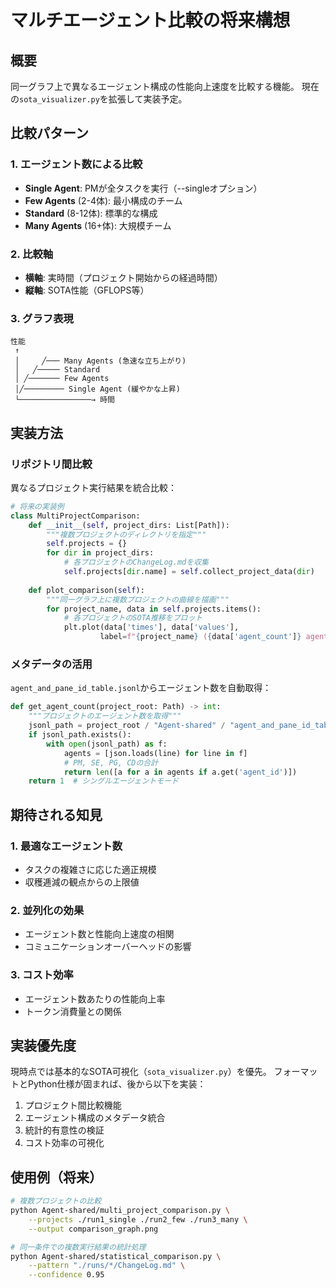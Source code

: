 # マルチエージェント比較の将来構想

## 概要
同一グラフ上で異なるエージェント構成の性能向上速度を比較する機能。
現在の`sota_visualizer.py`を拡張して実装予定。

## 比較パターン

### 1. エージェント数による比較
- **Single Agent**: PMが全タスクを実行（--singleオプション）
- **Few Agents** (2-4体): 最小構成のチーム
- **Standard** (8-12体): 標準的な構成
- **Many Agents** (16+体): 大規模チーム

### 2. 比較軸
- **横軸**: 実時間（プロジェクト開始からの経過時間）
- **縦軸**: SOTA性能（GFLOPS等）

### 3. グラフ表現
```
性能
 ↑
 │     ╱─── Many Agents (急速な立ち上がり)
 │   ╱───── Standard
 │ ╱─────── Few Agents
 │╱───────── Single Agent (緩やかな上昇)
 └────────────────→ 時間
```

## 実装方法

### リポジトリ間比較
異なるプロジェクト実行結果を統合比較：

```python
# 将来の実装例
class MultiProjectComparison:
    def __init__(self, project_dirs: List[Path]):
        """複数プロジェクトのディレクトリを指定"""
        self.projects = {}
        for dir in project_dirs:
            # 各プロジェクトのChangeLog.mdを収集
            self.projects[dir.name] = self.collect_project_data(dir)
    
    def plot_comparison(self):
        """同一グラフ上に複数プロジェクトの曲線を描画"""
        for project_name, data in self.projects.items():
            # 各プロジェクトのSOTA推移をプロット
            plt.plot(data['times'], data['values'], 
                    label=f"{project_name} ({data['agent_count']} agents)")
```

### メタデータの活用
`agent_and_pane_id_table.jsonl`からエージェント数を自動取得：

```python
def get_agent_count(project_root: Path) -> int:
    """プロジェクトのエージェント数を取得"""
    jsonl_path = project_root / "Agent-shared" / "agent_and_pane_id_table.jsonl"
    if jsonl_path.exists():
        with open(jsonl_path) as f:
            agents = [json.loads(line) for line in f]
            # PM, SE, PG, CDの合計
            return len([a for a in agents if a.get('agent_id')])
    return 1  # シングルエージェントモード
```

## 期待される知見

### 1. 最適なエージェント数
- タスクの複雑さに応じた適正規模
- 収穫逓減の観点からの上限値

### 2. 並列化の効果
- エージェント数と性能向上速度の相関
- コミュニケーションオーバーヘッドの影響

### 3. コスト効率
- エージェント数あたりの性能向上率
- トークン消費量との関係

## 実装優先度
現時点では基本的なSOTA可視化（`sota_visualizer.py`）を優先。
フォーマットとPython仕様が固まれば、後から以下を実装：

1. プロジェクト間比較機能
2. エージェント構成のメタデータ統合
3. 統計的有意性の検証
4. コスト効率の可視化

## 使用例（将来）

```bash
# 複数プロジェクトの比較
python Agent-shared/multi_project_comparison.py \
    --projects ./run1_single ./run2_few ./run3_many \
    --output comparison_graph.png

# 同一条件での複数実行結果の統計処理
python Agent-shared/statistical_comparison.py \
    --pattern "./runs/*/ChangeLog.md" \
    --confidence 0.95
```